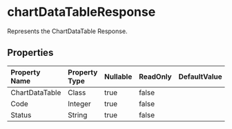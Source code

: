 # **chartDataTableResponse**

Represents the ChartDataTable Response. 

## **Properties**

| Property Name | Property Type | Nullable |  ReadOnly | DefaultValue | Description | 
| :- | :- | :- |:- |  :- | :- |
|ChartDataTable|Class|true|false |  ||
|Code|Integer|true|false |  ||
|Status|String|true|false |  ||

